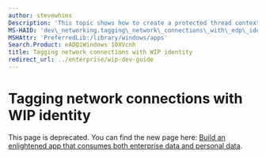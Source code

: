 ```yaml
---
author: stevewhims
Description: 'This topic shows how to create a protected thread context before creating network connections in an Windows Information Protection (WIP) scenario.'
MS-HAID: 'dev\_networking.tagging\_network\_connections\_with\_edp\_identity'
MSHAttr: 'PreferredLib:/library/windows/apps'
Search.Product: eADQiWindows 10XVcnh
title: Tagging network connections with WIP identity
redirect_url: ../enterprise/wip-dev-guide
---
```


# Tagging network connections with WIP identity

This page is deprecated. You can find the new page here: [Build an enlightened app that consumes both enterprise data and personal data](../enterprise/wip-dev-guide.md).
